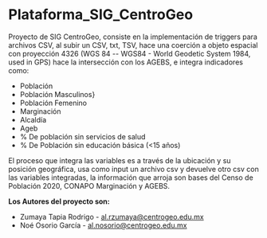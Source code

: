 # Plataforma_SIG_CentroGeo

Proyecto de SIG CentroGeo, consiste en la implementación de triggers para archivos CSV, al subir un CSV, txt, TSV, hace una coerción a objeto espacial
con proyección 4326 (WGS 84 -- WGS84 - World Geodetic System 1984, used in GPS) hace la intersección con los AGEBS, e integra indicadores como:
 
 * Población
 * Población Masculinos}
 * Población Femenino
 * Marginación
 * Alcaldía
 * Ageb
 * % De población sin servicios de salud
 * % De Población sin educación básica (<15 años)
 
El proceso que integra las variables es a través de la ubicación y su posición geográfica, usa como input un archivo csv y 
devuelve otro csv con las variables integradas, 
la información que arroja son bases del Censo de Población 2020, CONAPO Marginación y AGEBS.

**Los Autores del proyecto son:**

* Zumaya Tapia Rodrigo - al.rzumaya@centrogeo.edu.mx
* Noé Osorio García - al.nosorio@centrogeo.edu.mx
